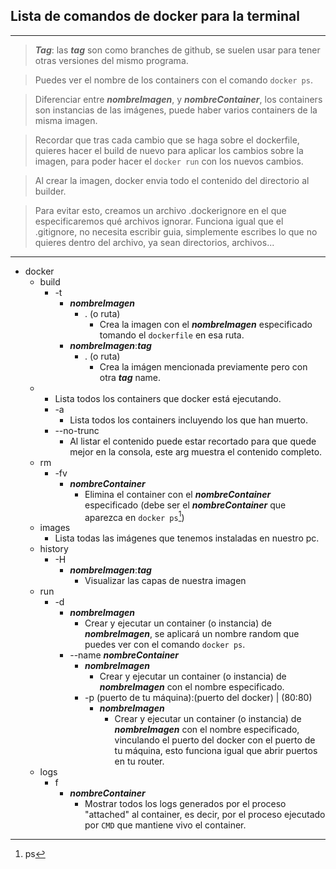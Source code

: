 ## Lista de comandos de docker para la terminal

---

> ***Tag***: las **_tag_** son como branches de github, se suelen usar para tener otras versiones del mismo programa.

> Puedes ver el nombre de los containers con el comando `docker ps`.

> Diferenciar entre ***nombreImagen***, y ***nombreContainer***, los containers son instancias de las imágenes, puede haber varios containers de la misma imagen.

> Recordar que tras cada cambio que se haga sobre el dockerfile, quieres hacer el build de nuevo para aplicar los cambios sobre la imagen, para poder hacer el `docker run` con los nuevos cambios.

> Al crear la imagen, docker envia todo el contenido del directorio al builder.

> Para evitar esto, creamos un archivo .dockerignore en el que especificaremos qué archivos ignorar. Funciona igual que el .gitignore, no necesita escribir guia, simplemente escribes lo que no quieres dentro del archivo, ya sean directorios, archivos...

---

- docker
    - build
        - -t
            - **_nombreImagen_**
                - . (o ruta)
                    - Crea la imagen con el **_nombreImagen_** especificado tomando el `dockerfile` en esa ruta.
            - **_nombreImagen_**:**_tag_**
                - . (o ruta)
                    - Crea la imágen mencionada previamente pero con otra **_tag_** name.
    - [^ps]: ps
        - Lista todos los containers que docker está ejecutando.
        - -a
            - Lista todos los containers incluyendo los que han muerto.
        - --no-trunc
            - Al listar el contenido puede estar recortado para que quede mejor en la consola, este arg muestra el contenido completo.
    - rm
        - -fv
            - **_nombreContainer_**
                - Elimina el container con el **_nombreContainer_** especificado (debe ser el **_nombreContainer_** que aparezca en `docker ps`[^ps])
    - images
        - Lista todas las imágenes que tenemos instaladas en nuestro pc.
    - history
        - -H
            - **_nombreImagen_**:**_tag_**
                - Visualizar las capas de nuestra imagen
    - run
        - -d
            - **_nombreImagen_**
                - Crear y ejecutar un container (o instancia) de **_nombreImagen_**, se aplicará un nombre random que puedes ver con el comando `docker ps`.
            - --name **_nombreContainer_**
                - **_nombreImagen_**
                    - Crear y ejecutar un container (o instancia) de **_nombreImagen_** con el nombre especificado.
                - -p (puerto de tu máquina):(puerto del docker) | (80:80)
                    - **_nombreImagen_**
                        - Crear y ejecutar un container (o instancia) de **_nombreImagen_** con el nombre especificado, vinculando el puerto del docker con el puerto de tu máquina, esto funciona igual que abrir puertos en tu router.
    - logs
        - f
            - **_nombreContainer_**
                - Mostrar todos los logs generados por el proceso "attached" al container, es decir, por el proceso ejecutado por `CMD` que mantiene vivo el container.